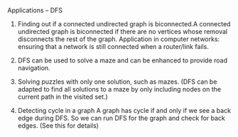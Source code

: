  
Applications – DFS 

1) Finding out if a connected undirected graph is biconnected.A connected undirected graph is biconnected if there are no vertices 
whose removal disconnects the rest of the graph. 
Application in computer networks: ensuring that a network is still connected when a router/link fails. 

2) DFS can be used to solve a maze and can be enhanced to provide road navigation.

3) Solving puzzles with only one solution, such as mazes. (DFS can be adapted to find all solutions to a maze by only including nodes on the current path in the visited set.)

4) Detecting cycle in a graph
A graph has cycle if and only if we see a back edge during DFS. So we can run DFS for the graph and check for back edges. (See this for details)
